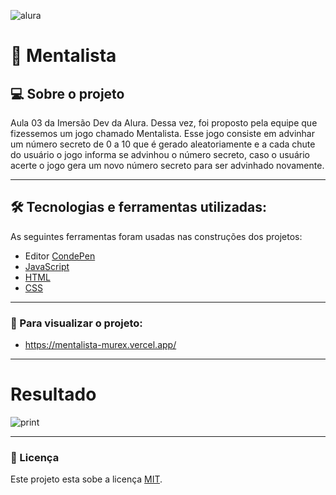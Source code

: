 ![alura](https://i.pinimg.com/originals/c2/48/05/c248059edddbd62ec65af6235998f901.png)



# 🔮 Mentalista

## 💻 Sobre o projeto

Aula 03 da Imersão Dev da Alura. Dessa vez, foi proposto pela equipe que fizessemos um jogo chamado Mentalista. Esse jogo consiste em advinhar um número secreto de 0 a 10 que é gerado aleatoriamente e a cada chute do usuário o jogo informa se advinhou o número secreto, caso o usuário acerte o jogo gera um novo número secreto para ser advinhado novamente.

---

## 🛠 Tecnologias e ferramentas utilizadas:

As seguintes ferramentas foram usadas nas construções dos projetos:

- Editor [CondePen](https://codepen.io/)
- [JavaScript](https://developer.mozilla.org/pt-BR/docs/Web/JavaScript)
- [HTML](https://developer.mozilla.org/pt-BR/docs/Web/HTML)
- [CSS](https://developer.mozilla.org/pt-BR/docs/Web/CSS)

---

### :eyes: Para visualizar o projeto:

- https://mentalista-murex.vercel.app/


----

# Resultado
![print](https://64.media.tumblr.com/c10a8e366d630ef04426656aec9d5baa/011c0b08c1d1c7fd-5f/s2048x3072/924e810994d1588419a39c5e9e21b57375e02c47.pnj)

---

### 📝 Licença

Este projeto esta sobe a licença [MIT](./license.txt).
